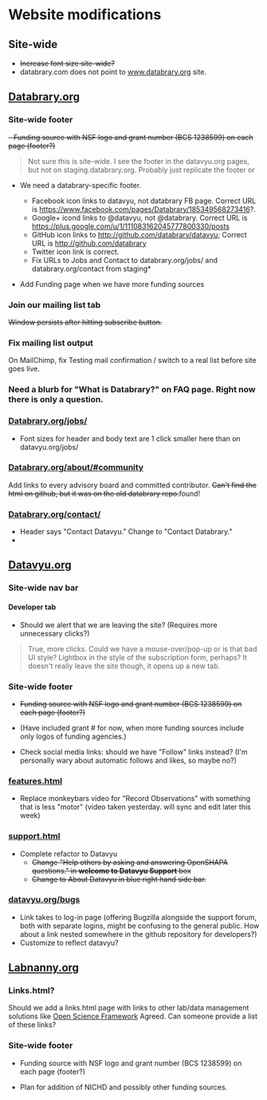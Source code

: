 # Website modifications

## Site-wide

- ~~Increase font size site-wide?~~
- databrary.com does not point to www.databrary.org site.

## [Databrary.org](http://databrary.org)

### Site-wide footer

~~- Funding source with NSF logo and grant number (BCS 1238599) on each page (footer?)~~
 >Not sure this is site-wide. I see the footer in the datavyu.org pages, but not on staging.databrary.org. Probably just replicate the footer or 
- We need a databrary-specific footer.
	- Facebook icon links to datavyu, not databrary FB page. Correct URL is https://www.facebook.com/pages/Databrary/185349568273416?.
	- Google+ icond links to @datavyu, not @databrary. Correct URL is https://plus.google.com/u/1/111083162045777800330/posts
	- GitHub icon links to http://github.com/databrary/datavyu; Correct URL is http://github.com/databrary
	- Twitter icon link is correct.
	- Fix URLs to Jobs and Contact to databrary.org/jobs/ and databrary.org/contact from staging*

- Add Funding page when we have more funding sources

### Join our mailing list tab

~~Window persists after hitting subscribe button.~~

### Fix mailing list output

On MailChimp, fix Testing mail confirmation / switch to a real list before site goes live.

### Need a blurb for "What is Databrary?" on FAQ page. Right now there is only a question.

### [Databrary.org/jobs/](http://databrary.org/jobs/)

- Font sizes for header and body text are 1 click smaller here than on datavyu.org/jobs/

### [Databrary.org/about/#community](http://staging.databrary.org/about/#community)

Add links to every advisory board and committed contributor. ~~Can't find the html on github, but it was on the old databrary repo.~~found! 

### [Databrary.org/contact/](http://staging.databrary.org/contact/)

- Header says "Contact Datavyu." Change to "Contact Databrary."
- 

## [Datavyu.org](http://datavyu.org)

### Site-wide nav bar

#### Developer tab

- Should we alert that we are leaving the site? (Requires more unnecessary clicks?)

> True, more clicks. Could we have a mouse-over/pop-up or is that bad UI style? 
> Lightbox in the style of the subscription form, perhaps? It doesn't really leave the site though, it opens up a new tab.

### Site-wide footer

- ~~Funding source with NSF logo and grant number (BCS 1238599) on each page (footer?)~~

- (Have included grant # for now, when more funding sources include only logos of funding agencies.)

- Check social media links: should we have "Follow" links instead? (I'm personally wary about automatic follows and likes, so maybe no?)  

### [features.html](http://datavyu.org/features.html)

- Replace monkeybars video for "Record Observations" with something that is less "motor" (video taken yesterday. will sync and edit later this week)

### [support.html](http://datavyu.org/support.html)

- Complete refactor to Datavyu
	- ~~Change "Help others by asking and answering OpenSHAPA questions." in **welcome to Datavyu Support** box~~
	- ~~Change to About Datavyu in blue right hand side bar.~~
	 	
### [datavyu.org/bugs](http://datavyu.org/bugs/)

- Link takes to log-in page (offering Bugzilla alongside the support forum, both with separate logins, might be confusing to the general public. How about a link nested somewhere in the github repository for developers?)
- Customize to reflect datavyu?


## [Labnanny.org](http://labnanny.org)

### Links.html?

Should we add a links.html page with links to other lab/data management solutions like [Open Science Framework](http://openscienceframework.org/)
Agreed. Can someone provide a list of these links?

### Site-wide footer

- Funding source with NSF logo and grant number (BCS 1238599) on each page (footer?)

- Plan for addition of NICHD and possibly other funding sources.
